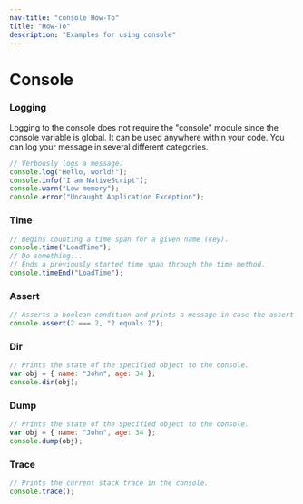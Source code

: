 ```yaml
---
nav-title: "console How-To"
title: "How-To"
description: "Examples for using console"
---
```

# Console
### Logging
Logging to the console does not require the "console" module since the console variable is global. It can be used anywhere within your code.
You can log your message in several different categories.
``` JavaScript
// Verbously logs a message.
console.log("Hello, world!");
console.info("I am NativeScript");
console.warn("Low memory");
console.error("Uncaught Application Exception");
```
### Time
``` JavaScript
// Begins counting a time span for a given name (key).
console.time("LoadTime");
// Do something...
// Ends a previously started time span through the time method.
console.timeEnd("LoadTime");
```
### Assert
``` JavaScript
// Asserts a boolean condition and prints a message in case the assert fails.
console.assert(2 === 2, "2 equals 2");
```
### Dir
``` JavaScript
// Prints the state of the specified object to the console.
var obj = { name: "John", age: 34 };
console.dir(obj);
```
### Dump
``` JavaScript
// Prints the state of the specified object to the console.
var obj = { name: "John", age: 34 };
console.dump(obj);
```
### Trace
``` JavaScript
// Prints the current stack trace in the console.
console.trace();
```
